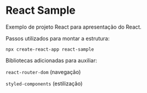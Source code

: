# React Sample

Exemplo de projeto React para apresentação do React.

Passos utilizados para montar a estrutura:

`npx create-react-app react-sample`

Bibliotecas adicionadas para auxiliar:

`react-router-dom` (navegação)

`styled-components` (estilização)
